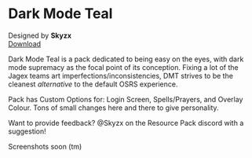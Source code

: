 # Dark Mode Teal
Designed by **Skyzx** <br/>
[Download](https://github.com/melkypie/resource-packs/archive/dark-mode-teal.zip)

Dark Mode Teal is a pack dedicated to being easy on the eyes, with dark mode supremacy as the focal point of its conception. Fixing a lot of the Jagex teams art imperfections/inconsistencies, DMT strives to be the cleanest *alternative* to the default OSRS experience.

Pack has Custom Options for: Login Screen, Spells/Prayers, and Overlay Colour. Tons of small changes here and there to give personality.

Want to provide feedback? @Skyzx on the Resource Pack discord with a suggestion!

Screenshots soon (tm)
